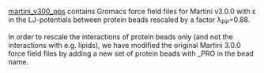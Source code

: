 [martini_v300_pps](https://github.com/KULL-Centre/_2023_Thomasen_Martini/tree/main/force_field/martini_v300_pps) contains Gromacs force field files for Martini v3.0.0 with ε in the LJ-potentials between protein beads rescaled by a factor λ<sub>PP</sub>=0.88.

In order to rescale the interactions of protein beads only (and not the interactions with e.g. lipids), we have modified the original Martini 3.0.0 force field files by adding a new set of protein beads with _PRO in the bead name. 
